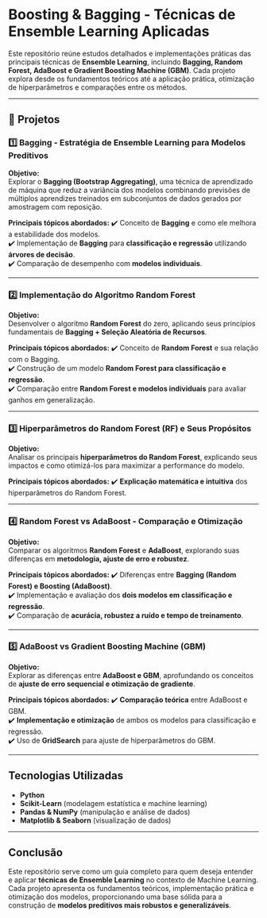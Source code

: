 # Boosting & Bagging - Técnicas de Ensemble Learning Aplicadas

Este repositório reúne estudos detalhados e implementações práticas das principais técnicas de **Ensemble Learning**, incluindo **Bagging, Random Forest, AdaBoost e Gradient Boosting Machine (GBM)**. Cada projeto explora desde os fundamentos teóricos até a aplicação prática, otimização de hiperparâmetros e comparações entre os métodos.

---

## 📌 Projetos

### **1️⃣ Bagging - Estratégia de Ensemble Learning para Modelos Preditivos**
**Objetivo:**  
Explorar o **Bagging (Bootstrap Aggregating)**, uma técnica de aprendizado de máquina que reduz a variância dos modelos combinando previsões de múltiplos aprendizes treinados em subconjuntos de dados gerados por amostragem com reposição.

**Principais tópicos abordados:**
✔️ Conceito de **Bagging** e como ele melhora a estabilidade dos modelos.  
✔️ Implementação de **Bagging** para **classificação e regressão** utilizando **árvores de decisão**.  
✔️ Comparação de desempenho com **modelos individuais**.  

---

### **2️⃣ Implementação do Algoritmo Random Forest**
**Objetivo:**  
Desenvolver o algoritmo **Random Forest** do zero, aplicando seus princípios fundamentais de **Bagging + Seleção Aleatória de Recursos**.

**Principais tópicos abordados:**
✔️ Conceito de **Random Forest** e sua relação com o Bagging.  
✔️ Construção de um modelo **Random Forest para classificação e regressão**.  
✔️ Comparação entre **Random Forest e modelos individuais** para avaliar ganhos em generalização.  

---

### **3️⃣ Hiperparâmetros do Random Forest (RF) e Seus Propósitos**
**Objetivo:**  
Analisar os principais **hiperparâmetros do Random Forest**, explicando seus impactos e como otimizá-los para maximizar a performance do modelo.

**Principais tópicos abordados:**
✔️ **Explicação matemática e intuitiva** dos hiperparâmetros do Random Forest.  

---

### **4️⃣ Random Forest vs AdaBoost - Comparação e Otimização**
**Objetivo:**  
Comparar os algoritmos **Random Forest** e **AdaBoost**, explorando suas diferenças em **metodologia, ajuste de erro e robustez**.

**Principais tópicos abordados:**
✔️ Diferenças entre **Bagging (Random Forest) e Boosting (AdaBoost)**.  
✔️ Implementação e avaliação dos **dois modelos em classificação e regressão**.  
✔️ Comparação de **acurácia, robustez a ruído e tempo de treinamento**.  

---

### **5️⃣ AdaBoost vs Gradient Boosting Machine (GBM)**
**Objetivo:**  
Explorar as diferenças entre **AdaBoost e GBM**, aprofundando os conceitos de **ajuste de erro sequencial e otimização de gradiente**.

**Principais tópicos abordados:**
✔️ **Comparação teórica** entre AdaBoost e GBM.  
✔️ **Implementação e otimização** de ambos os modelos para classificação e regressão.  
✔️ Uso de **GridSearch** para ajuste de hiperparâmetros do GBM.  

---

## **Tecnologias Utilizadas**
- **Python** 
- **Scikit-Learn** (modelagem estatística e machine learning)  
- **Pandas & NumPy** (manipulação e análise de dados)  
- **Matplotlib & Seaborn**  (visualização de dados)  

---

## **Conclusão**
Este repositório serve como um guia completo para quem deseja entender e aplicar **técnicas de Ensemble Learning** no contexto de Machine Learning. Cada projeto apresenta os fundamentos teóricos, implementação prática e otimização dos modelos, proporcionando uma base sólida para a construção de **modelos preditivos mais robustos e generalizáveis**. 
